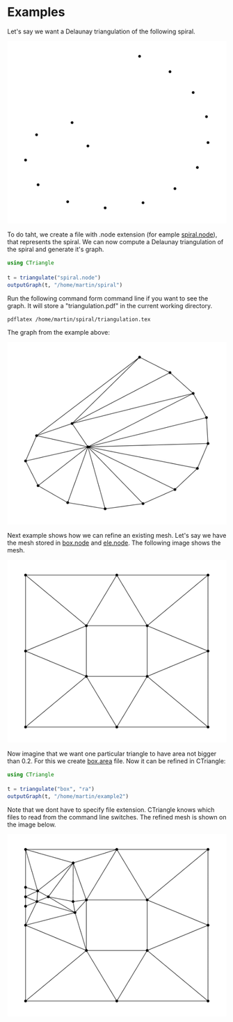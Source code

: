 # Examples

Let's say we want a Delaunay triangulation of the following spiral.

!["spiral"](assets/graphs/spiral.png)

To do taht, we create a file with .node extension (for eample [spiral.node](assets/files/spiral.node)), that represents the spiral. We can now compute a Delaunay triangulation of the spiral and generate it's graph.

```julia
using CTriangle

t = triangulate("spiral.node")
outputGraph(t, "/home/martin/spiral")
```

Run the following command form command line if you want to see the graph. It will store a "triangulation.pdf" in the current working directory.

```bash
pdflatex /home/martin/spiral/triangulation.tex
```

The graph from the example above:

!["spiral"](assets/graphs/spiral-dt.png)

Next example shows how we can refine an existing mesh. Let's say we have the mesh stored in [box.node](assets/files/box.node) and [ele.node](assets/files/ele.node).
The following image shows the mesh.

!["example2"](assets/graphs/example2.png)

Now imagine that we want one particular triangle to have area not bigger than 0.2. For this we create [box.area](assets/files/box.area) file. Now it can be refined in CTriangle:

```julia
using CTriangle

t = triangulate("box", "ra")
outputGraph(t, "/home/martin/example2")
```
Note that we dont have to specify file extension. CTriangle knows which files to read from the command line switches. The refined mesh is shown on the image below.

!["spiral"](assets/graphs/example2-refined.png)
